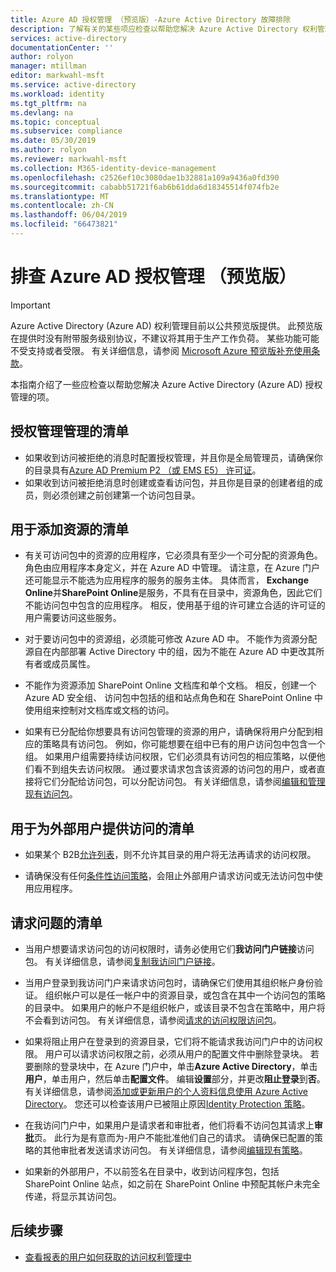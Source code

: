 ```yaml
---
title: Azure AD 授权管理 （预览版）-Azure Active Directory 故障排除
description: 了解有关的某些项应检查以帮助您解决 Azure Active Directory 权利管理 （预览版）。
services: active-directory
documentationCenter: ''
author: rolyon
manager: mtillman
editor: markwahl-msft
ms.service: active-directory
ms.workload: identity
ms.tgt_pltfrm: na
ms.devlang: na
ms.topic: conceptual
ms.subservice: compliance
ms.date: 05/30/2019
ms.author: rolyon
ms.reviewer: markwahl-msft
ms.collection: M365-identity-device-management
ms.openlocfilehash: c2526ef10c3080dae1b32881a109a9436a0fd390
ms.sourcegitcommit: cababb51721f6ab6b61dda6d18345514f074fb2e
ms.translationtype: MT
ms.contentlocale: zh-CN
ms.lasthandoff: 06/04/2019
ms.locfileid: "66473821"
---
```

# <a name="troubleshoot-azure-ad-entitlement-management-preview"></a>排查 Azure AD 授权管理 （预览版）

> [!IMPORTANT]
> Azure Active Directory (Azure AD) 权利管理目前以公共预览版提供。
> 此预览版在提供时没有附带服务级别协议，不建议将其用于生产工作负荷。 某些功能可能不受支持或者受限。
> 有关详细信息，请参阅 [Microsoft Azure 预览版补充使用条款](https://azure.microsoft.com/support/legal/preview-supplemental-terms/)。

本指南介绍了一些应检查以帮助您解决 Azure Active Directory (Azure AD) 授权管理的项。

## <a name="checklist-for-entitlement-management-administration"></a>授权管理管理的清单

* 如果收到访问被拒绝的消息时配置授权管理，并且你是全局管理员，请确保你的目录具有[Azure AD Premium P2 （或 EMS E5） 许可证](entitlement-management-overview.md#license-requirements)。  
* 如果收到访问被拒绝消息时创建或查看访问包，并且你是目录的创建者组的成员，则必须创建之前创建第一个访问包目录。

## <a name="checklist-for-adding-a-resource"></a>用于添加资源的清单

* 有关可访问包中的资源的应用程序，它必须具有至少一个可分配的资源角色。 角色由应用程序本身定义，并在 Azure AD 中管理。 请注意，在 Azure 门户还可能显示不能选为应用程序的服务的服务主体。  具体而言， **Exchange Online**并**SharePoint Online**是服务，不具有在目录中，资源角色，因此它们不能访问包中包含的应用程序。  相反，使用基于组的许可建立合适的许可证的用户需要访问这些服务。

* 对于要访问包中的资源组，必须能可修改 Azure AD 中。  不能作为资源分配源自在内部部署 Active Directory 中的组，因为不能在 Azure AD 中更改其所有者或成员属性。  

* 不能作为资源添加 SharePoint Online 文档库和单个文档。  相反，创建一个 Azure AD 安全组、 访问包中包括的组和站点角色和在 SharePoint Online 中使用组来控制对文档库或文档的访问。

* 如果有已分配给你想要具有访问包管理的资源的用户，请确保将用户分配到相应的策略具有访问包。 例如，你可能想要在组中已有的用户访问包中包含一个组。 如果用户组需要持续访问权限，它们必须具有访问包的相应策略，以便他们看不到组失去访问权限。 通过要求请求包含该资源的访问包的用户，或者直接将它们分配给访问包，可以分配访问包。 有关详细信息，请参阅[编辑和管理现有访问包](entitlement-management-access-package-edit.md)。

## <a name="checklist-for-providing-external-users-access"></a>用于为外部用户提供访问的清单

* 如果某个 B2B[允许列表](../b2b/allow-deny-list.md)，则不允许其目录的用户将无法再请求的访问权限。

* 请确保没有任何[条件性访问策略](../conditional-access/require-managed-devices.md)，会阻止外部用户请求访问或无法访问包中使用应用程序。

## <a name="checklist-for-request-issues"></a>请求问题的清单

* 当用户想要请求访问包的访问权限时，请务必使用它们**我访问门户链接**访问包。 有关详细信息，请参阅[复制我访问门户链接](entitlement-management-access-package-edit.md#copy-my-access-portal-link)。

* 当用户登录到我访问门户来请求访问包时，请确保它们使用其组织帐户身份验证。 组织帐户可以是任一帐户中的资源目录，或包含在其中一个访问包的策略的目录中。 如果用户的帐户不是组织帐户，或该目录不包含在策略中，用户将不会看到访问包。 有关详细信息，请参阅[请求的访问权限访问包](entitlement-management-request-access.md)。

* 如果将阻止用户在登录到的资源目录，它们将不能请求我访问门户中的访问权限。 用户可以请求访问权限之前，必须从用户的配置文件中删除登录块。 若要删除的登录块中，在 Azure 门户中，单击**Azure Active Directory**，单击**用户**，单击用户，然后单击**配置文件**。 编辑**设置**部分，并更改**阻止登录**到**否**。 有关详细信息，请参阅[添加或更新用户的个人资料信息使用 Azure Active Directory](../fundamentals/active-directory-users-profile-azure-portal.md)。  您还可以检查该用户已被阻止原因[Identity Protection 策略](../identity-protection/howto-unblock-user.md)。

* 在我访问门户中，如果用户是请求者和审批者，他们将看不访问包其请求上**审批**页。 此行为是有意而为-用户不能批准他们自己的请求。 请确保已配置的策略的其他审批者发送请求访问包。 有关详细信息，请参阅[编辑现有策略](entitlement-management-access-package-edit.md#edit-an-existing-policy)。

* 如果新的外部用户，不以前签名在目录中，收到访问程序包，包括 SharePoint Online 站点，如之前在 SharePoint Online 中预配其帐户未完全传递，将显示其访问包。

## <a name="next-steps"></a>后续步骤

- [查看报表的用户如何获取的访问权利管理中](entitlement-management-reports.md)
